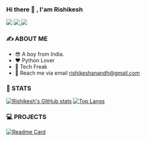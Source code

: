 ### Hi there 👋 , I'am Rishikesh

![](https://komarev.com/ghpvc/?username=rishikesh0-7)
<a href="https://github.com/Rishikesh0-7">
<img src="https://img.shields.io/badge/Follow-GitHub-green?logo=github">
</a>
<a href="https://discord.com/users/728260210464129075">
<img src="https://img.shields.io/badge/Discord-%C2%B0%E2%80%A2%7BR%7Dishikesh%E2%84%A2%230001-406da2">
</a>



### ✍️ ABOUT ME 

- 😎 A boy from India.
- ❤️ Python Lover
- 🤪 Tech Freak
- 💬 Reach me via email rishikeshanandh@gmail.com

### 📄 STATS
[![Rishikesh's GitHub stats](https://github-readme-stats.vercel.app/api?username=rishikesh0-7&theme=dracula)](https://github.com/rishikesh/github-readme-stats)
[![Top Langs](https://github-readme-stats.vercel.app/api/top-langs/?username=rishikesh0-7&layout=compact&theme=dracula)](https://github.com/rishikesh/github-readme-stats)


### 💻 PROJECTS

[![Readme Card](https://github-readme-stats.vercel.app/api/pin/?username=Rishikesh0-7&repo=Flappy-Bird-2.0)](https://github.com/Rishikesh0-7/Flappy-Bird-2.0)





<!--
**Rishikesh0-7/Rishikesh0-7** is a ✨ _special_ ✨ repository because its `README.md` (this file) appears on your GitHub profile.

Here are some ideas to get you started:

- 🔭 I’m currently working on [A discord bot](https://dsc.gg/xtreme-bot)
- 🌱 I’m currently learning Top Secret..
- 👯 I’m looking to collaborate on nothing 
- 💬 Ask me about python stuffs
- 📫 How to reach me: You can't 😏
- 😄 Pronouns: He/Him
- ⚡ Fun fact: Ummmmmm, -->


